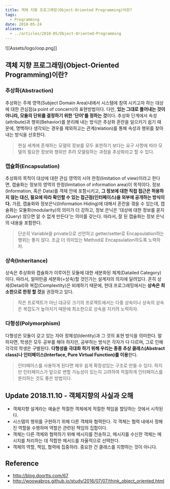 ```yaml
---
title: 객체 지향 프로그래밍(Object-Oriented Programming)이란?
tags:
  - Programming
date: 2018-05-24
aliases: 
  - ../articles/2018-05/Object-Oriented-Programming
---
```


![[Assets/logo/oop.png]]

## 객체 지향 프로그래밍(Object-Oriented Programming)이란?
### 추상화(Abstraction)
추상화는 주제 영역(Subject Domain Area)내에서 시스템에 참여 시키고자 하는 대상에 대한 관심점(a point of concern)의 표현방법이다. 다만, **있는 그대로 풀어내는 것이 아니라, 모듈의 단위를 결정하기 위한 '단어'를 정하는 것**이다. 추상화 단계에서 속성(attribute)과 행위(Behavior)를 분리해 내는 방식은 추상화 혼란을 일으키기 쉽기 때문에, 명백하다 생각되는 경우를 제외하고는 관계(relation)를 통해 속성과 행위를 찾아내는 방식을 선호한다.

> 현실 세계에 존재하는 모델의 정보를 모두 표현하기 보다는 요구 사항에 따라 모델의 필요한 정보와 행위만 추려 모델링하는 과정을 추상화라고 할 수 있다.

### 캡슐화(Encapsulation)
추상화의 목적이 대상에 대한 관심 영역의 시야 한정(limitation of view)이라고 한다면, 캡슐화는 정보의 영역의 한정(limitation of information area)이 목적이다. 정보(Information, 혹은 Data)를 객체 안에 포함시키고, **그 정보에 대한 직접 접근은 허용하지 않는 대신, 필요에 따라 확인할 수 있는 접근점(인터페이스)을 외부에 공개하는 방식이다.** 가끔, 캡슐화와 정보은닉(Information Hiding)에 대해서 혼란을 겪을 수 있는데, 캡슐화는 모듈화(modularity)의 의미가 더 강하고, 정보 은닉은 '대상에 대한 정보를 묻지(Query) 않으면 알 수 없게 만든다'는 의미를 갖는다. 따라서, 잘 된 캡슐화는 정보 은닉의 내용을 포함한다.

> 단순히 Variable을 private으로 선언하고 getter/setter로 Encapsulation하는 행위는 좋지 않다. 조금 더 의미있는 Method로 Encapsulation하도록 노력하자.


### 상속(Inheritance)
상속은 추상화와 캡슐화가 이루어진 모듈에 대한 세분화된 체계(Datailed Category)이다. 따라서, 얼마만큼 세분화(=상속)할 것인가는 설계자의 의지에 달려있다. 흔히 상세(Detail)와 복잡(Complextity)은 비례하기 때문에, 현대 프로그래밍에서는 **상속은 최소한으로 한정 할 것**을 권장하고 있다.

> 작은 프로젝트가 아닌 대규모 크기의 프로젝트에서는 다중 상속이나 상속의 상속은 복잡도가 높아지기 때문에 최소한으로 상속을 지키려 노력하자.

### 다형성(Polymorphism)
다형성은 모듈이 갖고 있는 자아 정체성(Identity)과 그 것의 표현 방식을 의미한다. 말하자면, 학생은 모두 공부를 해야 하지만, 공부하는 방식은 각자가 다 다르며, 그로 인해 각각의 학생은 구별된다. **다형성을 극대화 하기 위해 우리는 종종 추상 클래스(Abstract class)나 인터페이스(Interface, Pure Virtual Function)를 이용**한다.

> 인터페이스를 사용하게 된다면 매우 쉽게 확장성있는 구조로 만들 수 있다. 하지만 인터페이스가 앞으로 변할 가능성이 있는지 고려하여 적절하게 인터페이스를 분리하는 것도 좋은 방법이다.


## Update 2018.11.10 - 객체지향의 사실과 오해
- 객체지향 설계라는 예술은 적절한 객체에게 적절한 책임을 할당하는 것에서 시작된다.
- 시스템의 행위를 구현하기 위해 다른 객체와 협력한다. 각 객체는 협력 내에서 정해진 역할을 수행하며 역할은 관련된 책임의 집합이다.
- 객체는 다른 객체와 협력하기 위해 메시지를 전송하고, 메시지를 수신한 객체는 메시지를 처리하는 데 적합한 메서드를 자율적으로 선택한다.
- 객체의 역할, 책임, 협력에 집중하라. 중요한 건 클래스를 지향하는 것이 아니다.

## Reference
- <http://blog.doortts.com/67>
- <http://woowabros.github.io/study/2016/07/07/think_object_oriented.html>

